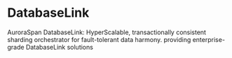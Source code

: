 # DatabaseLink
AuroraSpan DatabaseLink: HyperScalable, transactionally consistent sharding orchestrator for fault-tolerant data harmony. providing enterprise-grade DatabaseLink solutions
